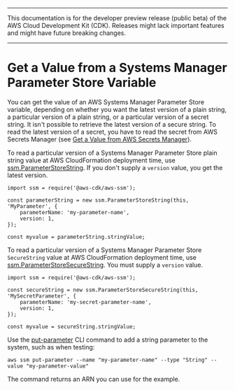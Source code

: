--------

This documentation is for the developer preview release \(public beta\) of the AWS Cloud Development Kit \(CDK\)\. Releases might lack important features and might have future breaking changes\.

--------

# Get a Value from a Systems Manager Parameter Store Variable<a name="get_ssm_value"></a>

You can get the value of an AWS Systems Manager Parameter Store variable, depending on whether you want the latest version of a plain string, a particular version of a plain string, or a particular version of a secret string\. It isn't possible to retrieve the latest version of a secure string\. To read the latest version of a secret, you have to read the secret from AWS Secrets Manager \(see [Get a Value from AWS Secrets Manager](get_secrets_manager_value.md)\)\.

To read a particular version of a Systems Manager Parameter Store plain string value at AWS CloudFormation deployment time, use [ssm\.ParameterStoreString](https://awslabs.github.io/aws-cdk/refs/_aws-cdk_aws-ssm.html#parameterstorestring)\. If you don't supply a `version` value, you get the latest version\.

```
import ssm = require('@aws-cdk/aws-ssm');

const parameterString = new ssm.ParameterStoreString(this, 'MyParameter', {
    parameterName: 'my-parameter-name',
    version: 1,
});

const myvalue = parameterString.stringValue;
```

To read a particular version of a Systems Manager Parameter Store `SecureString` value at AWS CloudFormation deployment time, use [ssm\.ParameterStoreSecureString](https://awslabs.github.io/aws-cdk/refs/_aws-cdk_aws-ssm.html#parameterstoresecurestring)\. You must supply a `version` value\.

```
import ssm = require('@aws-cdk/aws-ssm');

const secureString = new ssm.ParameterStoreSecureString(this, 'MySecretParameter', {
    parameterName: 'my-secret-parameter-name',
    version: 1,
});

const myvalue = secureString.stringValue;
```

Use the [put\-parameter](https://docs.aws.amazon.com/cli/latest/reference/ssm/put-parameter.html) CLI command to add a string parameter to the system, such as when testing:

```
aws ssm put-parameter --name "my-parameter-name" --type "String" --value "my-parameter-value"
```

The command returns an ARN you can use for the example\.